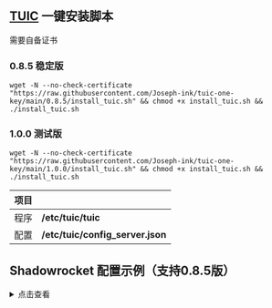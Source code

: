 ## [TUIC](https://github.com/EAimTY/tuic) 一键安装脚本

需要自备证书


### 0.8.5 稳定版
```
wget -N --no-check-certificate "https://raw.githubusercontent.com/Joseph-ink/tuic-one-key/main/0.8.5/install_tuic.sh" && chmod +x install_tuic.sh && ./install_tuic.sh
```

### 1.0.0 测试版
```
wget -N --no-check-certificate "https://raw.githubusercontent.com/Joseph-ink/tuic-one-key/main/1.0.0/install_tuic.sh" && chmod +x install_tuic.sh && ./install_tuic.sh
```


| 项目 | |
| :--- | :--- |
| 程序 | **/etc/tuic/tuic** |
| 配置 | **/etc/tuic/config_server.json** |


## Shadowrocket 配置示例（支持0.8.5版）

<details><summary>点击查看</summary><br>

| 选项 | 值 |
| :--- | :--- |
| 类型 | TUIC |
| 地址 | VPS的IP |
| 端口 | 16386 |
| 密码 | chika |
| 模式 | bbr |
| 允许不安全 | 不选 |
| UDP转发 | 选上 |
| SNI | 证书中包含的域名 |
| ALPN | h3 |

</details>

